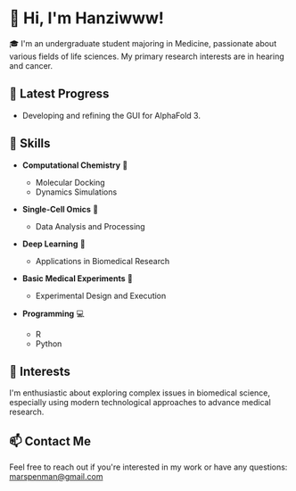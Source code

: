 # 👋 Hi, I'm Hanziwww!

🎓 I'm an undergraduate student majoring in Medicine, passionate about various fields of life sciences. My primary research interests are in hearing and cancer.

## 🚀 Latest Progress

- Developing and refining the GUI for AlphaFold 3.

## 🔬 Skills

- **Computational Chemistry** 🧪
  - Molecular Docking
  - Dynamics Simulations

- **Single-Cell Omics** 🧬
  - Data Analysis and Processing

- **Deep Learning** 🤖
  - Applications in Biomedical Research

- **Basic Medical Experiments** 🥼
  - Experimental Design and Execution
- **Programming** 💻
  - R
  - Python

## 🌟 Interests

I'm enthusiastic about exploring complex issues in biomedical science, especially using modern technological approaches to advance medical research.

## 📫 Contact Me

Feel free to reach out if you're interested in my work or have any questions: marspenman@gmail.com
